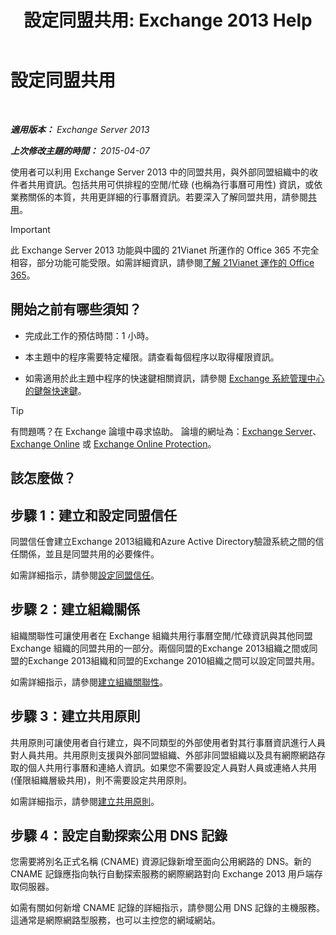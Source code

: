 ﻿---
title: '設定同盟共用: Exchange 2013 Help'
TOCTitle: 設定同盟共用
ms:assetid: b25ae450-def3-4797-a5fc-6e9bcee71a5d
ms:mtpsurl: https://technet.microsoft.com/zh-tw/library/JJ657483(v=EXCHG.150)
ms:contentKeyID: 50474010
ms.date: 05/21/2018
mtps_version: v=EXCHG.150
ms.translationtype: MT
---

# 設定同盟共用

 

_**適用版本：** Exchange Server 2013_

_**上次修改主題的時間：** 2015-04-07_

使用者可以利用 Exchange Server 2013 中的同盟共用，與外部同盟組織中的收件者共用資訊。包括共用可供排程的空閒/忙碌 (也稱為行事曆可用性) 資訊，或依業務關係的本質，共用更詳細的行事曆資訊。若要深入了解同盟共用，請參閱[共用](sharing-exchange-2013-help.md)。


> [!IMPORTANT]  
> 此 Exchange Server 2013 功能與中國的 21Vianet 所運作的 Office 365 不完全相容，部分功能可能受限。如需詳細資訊，請參閱<a href="https://go.microsoft.com/fwlink/?linkid=313640">了解 21Vianet 運作的 Office 365</a>。




## 開始之前有哪些須知？

  - 完成此工作的預估時間：1 小時。

  - 本主題中的程序需要特定權限。請查看每個程序以取得權限資訊。

  - 如需適用於此主題中程序的快速鍵相關資訊，請參閱 [Exchange 系統管理中心的鍵盤快速鍵](keyboard-shortcuts-in-the-exchange-admin-center-exchange-online-protection-help.md)。


> [!TIP]  
> 有問題嗎？在 Exchange 論壇中尋求協助。 論壇的網址為：<a href="https://go.microsoft.com/fwlink/p/?linkid=60612">Exchange Server</a>、 <a href="https://go.microsoft.com/fwlink/p/?linkid=267542">Exchange Online</a> 或 <a href="https://go.microsoft.com/fwlink/p/?linkid=285351">Exchange Online Protection</a>。




## 該怎麼做？

## 步驟 1：建立和設定同盟信任

同盟信任會建立Exchange 2013組織和Azure Active Directory驗證系統之間的信任關係，並且是同盟共用的必要條件。

如需詳細指示，請參閱[設定同盟信任](configure-a-federation-trust-exchange-2013-help.md)。

## 步驟 2：建立組織關係

組織關聯性可讓使用者在 Exchange 組織共用行事曆空閒/忙碌資訊與其他同盟 Exchange 組織的同盟共用的一部分。兩個同盟的Exchange 2013組織之間或同盟的Exchange 2013組織和同盟的Exchange 2010組織之間可以設定同盟共用。

如需詳細指示，請參閱[建立組織關聯性](create-an-organization-relationship-exchange-2013-help.md)。

## 步驟 3：建立共用原則

共用原則可讓使用者自行建立，與不同類型的外部使用者對其行事曆資訊進行人員對人員共用。共用原則支援與外部同盟組織、外部非同盟組織以及具有網際網路存取的個人共用行事曆和連絡人資訊。如果您不需要設定人員對人員或連絡人共用 (僅限組織層級共用)，則不需要設定共用原則。

如需詳細指示，請參閱[建立共用原則](create-a-sharing-policy-exchange-2013-help.md)。

## 步驟 4：設定自動探索公用 DNS 記錄

您需要將別名正式名稱 (CNAME) 資源記錄新增至面向公用網路的 DNS。新的 CNAME 記錄應指向執行自動探索服務的網際網路對向 Exchange 2013 用戶端存取伺服器。

如需有關如何新增 CNAME 記錄的詳細指示，請參閱公用 DNS 記錄的主機服務。這通常是網際網路型服務，也可以主控您的網域網站。

